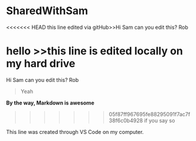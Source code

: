 # SharedWithSam
<<<<<<< HEAD
this line edited via gitHub>>Hi Sam can you edit this? Rob

hello >>this line is edited locally on my hard drive
=======
Hi Sam
can you edit this?
Rob

> Yeah

**By the way, Markdown is awesome**
>>>>>>> 05f87ff967695fe88295091f7ac7f38f6c0b4928 
if you say so


This line was created through VS Code on my computer.